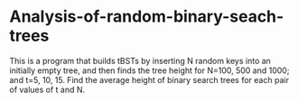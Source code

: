 # Analysis-of-random-binary-seach-trees
This is a program that builds tBSTs by inserting N random keys into an initially empty tree, and then finds the tree height for N=100, 500 and 1000; and t=5, 10, 15. Find the average height of binary search trees for each pair of values of t and N.

